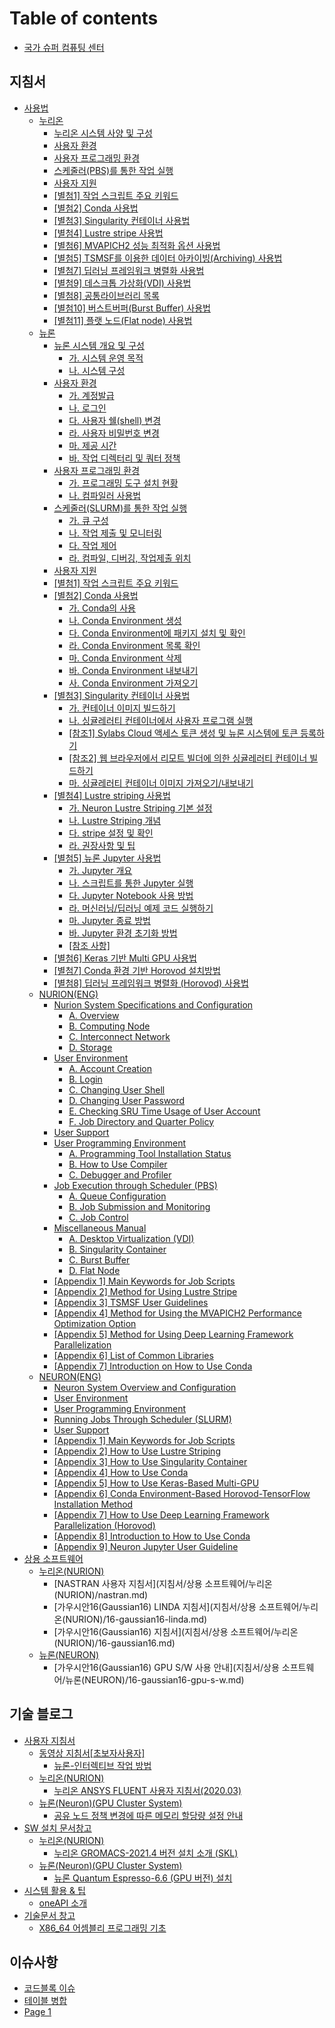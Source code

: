 # Table of contents

* [국가 슈퍼 컴퓨팅 센터](README.md)

## 지침서 <a href="#지침서" id="지침서"></a>

* [사용법](<지침서/사용법/README (1).md>)
  * [누리온](지침서/사용법/누리온/README.md)
    * [누리온 시스템 사양 및 구성](<지침서/사용법/누리온/누리온 시스템 사양 및 구성.md>)
    * [사용자 환경](<지침서/사용법/누리온/사용자 환경.md>)
    * [사용자 프로그래밍 환경](<지침서/사용법/누리온/사용자 프로그래밍 환경.md>)
    * [스케줄러(PBS)를 통한 작업 실행](<지침서/사용법/누리온/스케줄러(PBS)를 통한 작업 실행.md>)
    * [사용자 지원](<지침서/사용법/누리온/사용자 지원.md>)
    * [\[별첨1\] 작업 스크립트 주요 키워드](<지침서/사용법/누리온/\[별첨1] 작업 스크립트 주요 키워드.md>)
    * [\[별첨2\] Conda 사용법](<지침서/사용법/누리온/\[별첨2] Conda 사용법.md>)
    * [\[별첨3\] Singularity 컨테이너 사용법](<지침서/사용법/누리온/\[별첨3] Singularity 컨테이너 사용법.md>)
    * [\[별첨4\] Lustre stripe 사용법](<지침서/사용법/누리온/\[별첨4] Lustre stripe 사용법.md>)
    * [\[별첨6\] MVAPICH2 성능 최적화 옵션 사용법](지침서/사용법/누리온/6-mvapich2.md)
    * [\[별첨5\] TSMSF를 이용한 데이터 아카이빙(Archiving) 사용법](지침서/사용법/누리온/5-tsmsf-archiving.md)
    * [\[별첨7\] 딥러닝 프레임워크 병렬화 사용법](지침서/사용법/누리온/7.md)
    * [\[별첨9\] 데스크톱 가상화(VDI) 사용법](지침서/사용법/누리온/9-vdi.md)
    * [\[별첨8\] 공통라이브러리 목록](지침서/사용법/누리온/8.md)
    * [\[별첨10\] 버스트버퍼(Burst Buffer) 사용법](지침서/사용법/누리온/10-burst-buffer.md)
    * [\[별첨11\] 플랫 노드(Flat node) 사용법](지침서/사용법/누리온/11-flat-node.md)
  * [뉴론](지침서/사용법/뉴론/README.md)
    * [뉴론 시스템 개요 및 구성](지침서/사용법/뉴론/undefined/README.md)
      * [가. 시스템 운영 목적](지침서/사용법/뉴론/undefined/untitled.md)
      * [나. 시스템 구성](지침서/사용법/뉴론/undefined/.-1.md)
    * [사용자 환경](지침서/사용법/뉴론/undefined-1/README.md)
      * [가. 계정발급](지침서/사용법/뉴론/undefined-1/untitled.md)
      * [나. 로그인](지침서/사용법/뉴론/undefined-1/.-1.md)
      * [다. 사용자 쉘(shell) 변경](지침서/사용법/뉴론/undefined-1/.-shell.md)
      * [라. 사용자 비밀번호 변경](지침서/사용법/뉴론/undefined-1/.-2.md)
      * [마. 제공 시간](지침서/사용법/뉴론/undefined-1/.-3.md)
      * [바. 작업 디렉터리 및 쿼터 정책](지침서/사용법/뉴론/undefined-1/.-4.md)
    * [사용자 프로그래밍 환경](지침서/사용법/뉴론/undefined-2/README.md)
      * [가. 프로그래밍 도구 설치 현황](지침서/사용법/뉴론/undefined-2/untitled.md)
      * [나. 컴파일러 사용법](지침서/사용법/뉴론/undefined-2/.-1.md)
    * [스케줄러(SLURM)를 통한 작업 실행](지침서/사용법/뉴론/slurm/README.md)
      * [가. 큐 구성](지침서/사용법/뉴론/slurm/untitled.md)
      * [나. 작업 제출 및 모니터링](지침서/사용법/뉴론/slurm/.-1.md)
      * [다. 작업 제어](지침서/사용법/뉴론/slurm/.-2.md)
      * [라. 컴파일, 디버깅, 작업제출 위치](지침서/사용법/뉴론/slurm/.-3.md)
    * [사용자 지원](지침서/사용법/뉴론/undefined-3.md)
    * [\[별첨1\] 작업 스크립트 주요 키워드](지침서/사용법/뉴론/1.md)
    * [\[별첨2\] Conda 사용법](지침서/사용법/뉴론/2-conda/README.md)
      * [가. Conda의 사용](지침서/사용법/뉴론/2-conda/.-conda.md)
      * [나. Conda Environment 생성](지침서/사용법/뉴론/2-conda/.-conda-environment.md)
      * [다. Conda Environment에 패키지 설치 및 확인](지침서/사용법/뉴론/2-conda/.-conda-environment-1.md)
      * [라. Conda Environment 목록 확인](지침서/사용법/뉴론/2-conda/.-conda-environment-2.md)
      * [마. Conda Environment 삭제](지침서/사용법/뉴론/2-conda/.-conda-environment-3.md)
      * [바. Conda Environment 내보내기](지침서/사용법/뉴론/2-conda/.-conda-environment-4.md)
      * [사. Conda Environment 가져오기](지침서/사용법/뉴론/2-conda/.-conda-environment-5.md)
    * [\[별첨3\] Singularity 컨테이너 사용법](지침서/사용법/뉴론/3-singularity/README.md)
      * [가. 컨테이너 이미지 빌드하기](지침서/사용법/뉴론/3-singularity/untitled.md)
      * [나. 싱귤레러티 컨테이너에서 사용자 프로그램 실행](지침서/사용법/뉴론/3-singularity/.-1.md)
      * [\[참조1\] Sylabs Cloud 액세스 토큰 생성 및 뉴론 시스템에 토큰 등록하기](지침서/사용법/뉴론/3-singularity/1-sylabs-cloud.md)
      * [\[참조2\] 웹 브라우저에서 리모트 빌더에 의한 싱귤레러티 컨테이너 빌드하기](지침서/사용법/뉴론/3-singularity/2.md)
      * [마. 싱귤레러티 컨테이너 이미지 가져오기/내보내기](지침서/사용법/뉴론/3-singularity/.-2.md)
    * [\[별첨4\] Lustre striping 사용법](지침서/사용법/뉴론/4-lustre-striping/README.md)
      * [가. Neuron Lustre Striping 기본 설정](지침서/사용법/뉴론/4-lustre-striping/.-neuron-lustre-striping.md)
      * [나. Lustre Striping 개념](지침서/사용법/뉴론/4-lustre-striping/.-lustre-striping.md)
      * [다. stripe 설정 및 확인](지침서/사용법/뉴론/4-lustre-striping/.-stripe.md)
      * [라. 권장사항 및 팁](지침서/사용법/뉴론/4-lustre-striping/untitled.md)
    * [\[별첨5\] 뉴론 Jupyter 사용법](지침서/사용법/뉴론/5-jupyter/README.md)
      * [가. Jupyter 개요](지침서/사용법/뉴론/5-jupyter/.-jupyter.md)
      * [나. 스크립트를 통한 Jupyter 실행](지침서/사용법/뉴론/5-jupyter/.-jupyter-1.md)
      * [다. Jupyter Notebook 사용 방법](지침서/사용법/뉴론/5-jupyter/.-jupyter-notebook.md)
      * [라. 머신러닝/딥러닝 예제 코드 실행하기](지침서/사용법/뉴론/5-jupyter/untitled.md)
      * [마. Jupyter 종료 방법](지침서/사용법/뉴론/5-jupyter/.-jupyter-2.md)
      * [바. Jupyter 환경 초기화 방법](지침서/사용법/뉴론/5-jupyter/.-jupyter-3.md)
      * [\[참조 사항\]](지침서/사용법/뉴론/5-jupyter/undefined.md)
    * [\[별첨6\] Keras 기반 Multi GPU 사용법](지침서/사용법/뉴론/6-keras-multi-gpu.md)
    * [\[별첨7\] Conda 환경 기반 Horovod 설치방법](지침서/사용법/뉴론/7-conda-horovod.md)
    * [\[별첨8\] 딥러닝 프레임워크 병렬화 (Horovod) 사용법](지침서/사용법/뉴론/8-horovod.md)
  * [NURION(ENG)](지침서/사용법/NURION\(ENG\)/README.md)
    * [Nurion System Specifications and Configuration](지침서/사용법/NURION\(ENG\)/nurion-system-specifications-and-configuration/README.md)
      * [A. Overview](지침서/사용법/NURION\(ENG\)/nurion-system-specifications-and-configuration/a.-overview.md)
      * [B. Computing Node](지침서/사용법/NURION\(ENG\)/nurion-system-specifications-and-configuration/b.-computing-node.md)
      * [C. Interconnect Network](지침서/사용법/NURION\(ENG\)/nurion-system-specifications-and-configuration/c.-interconnect-network.md)
      * [D. Storage](지침서/사용법/NURION\(ENG\)/nurion-system-specifications-and-configuration/d.-storage.md)
    * [User Environment](지침서/사용법/NURION\(ENG\)/user-environment/README.md)
      * [A. Account Creation](지침서/사용법/NURION\(ENG\)/user-environment/a.-account-creation.md)
      * [B. Login](지침서/사용법/NURION\(ENG\)/user-environment/b.-login.md)
      * [C. Changing User Shell](지침서/사용법/NURION\(ENG\)/user-environment/c.-changing-user-shell.md)
      * [D. Changing User Password](지침서/사용법/NURION\(ENG\)/user-environment/d.-changing-user-password.md)
      * [E. Checking SRU Time Usage of User Account](지침서/사용법/NURION\(ENG\)/user-environment/e.-checking-sru-time-usage-of-user-account.md)
      * [F. Job Directory and Quarter Policy](지침서/사용법/NURION\(ENG\)/user-environment/f.-job-directory-and-quarter-policy.md)
    * [User Support](지침서/사용법/NURION\(ENG\)/user-support.md)
    * [User Programming Environment](지침서/사용법/NURION\(ENG\)/user-programming-environment/README.md)
      * [A. Programming Tool Installation Status](지침서/사용법/NURION\(ENG\)/user-programming-environment/a.-programming-tool-installation-status.md)
      * [B. How to Use Compiler](지침서/사용법/NURION\(ENG\)/user-programming-environment/b.-how-to-use-compiler.md)
      * [C. Debugger and Profiler](지침서/사용법/NURION\(ENG\)/user-programming-environment/c.-debugger-and-profiler.md)
    * [Job Execution through Scheduler (PBS)](지침서/사용법/NURION\(ENG\)/job-execution-through-scheduler-pbs/README.md)
      * [A. Queue Configuration](지침서/사용법/NURION\(ENG\)/job-execution-through-scheduler-pbs/a.-queue-configuration.md)
      * [B. Job Submission and Monitoring](지침서/사용법/NURION\(ENG\)/job-execution-through-scheduler-pbs/b.-job-submission-and-monitoring.md)
      * [C. Job Control](지침서/사용법/NURION\(ENG\)/job-execution-through-scheduler-pbs/c.-job-control.md)
    * [Miscellaneous Manual](지침서/사용법/NURION\(ENG\)/miscellaneous-manual/README.md)
      * [A. Desktop Virtualization (VDI)](지침서/사용법/NURION\(ENG\)/miscellaneous-manual/a.-desktop-virtualization-vdi.md)
      * [B. Singularity Container](지침서/사용법/NURION\(ENG\)/miscellaneous-manual/b.-singularity-container.md)
      * [C. Burst Buffer](지침서/사용법/NURION\(ENG\)/miscellaneous-manual/c.-burst-buffer.md)
      * [D. Flat Node](지침서/사용법/NURION\(ENG\)/miscellaneous-manual/d.-flat-node.md)
    * [\[Appendix 1\] Main Keywords for Job Scripts](지침서/사용법/NURION\(ENG\)/appendix-1-main-keywords-for-job-scripts.md)
    * [\[Appendix 2\] Method for Using Lustre Stripe](지침서/사용법/NURION\(ENG\)/appendix-2-method-for-using-lustre-stripe.md)
    * [\[Appendix 3\] TSMSF User Guidelines](지침서/사용법/NURION\(ENG\)/appendix-3-tsmsf-user-guidelines.md)
    * [\[Appendix 4\] Method for Using the MVAPICH2 Performance Optimization Option](지침서/사용법/NURION\(ENG\)/appendix-4-method-for-using-the-mvapich2-performance-optimization-option.md)
    * [\[Appendix 5\] Method for Using Deep Learning Framework Parallelization](지침서/사용법/NURION\(ENG\)/appendix-5-method-for-using-deep-learning-framework-parallelization.md)
    * [\[Appendix 6\] List of Common Libraries](지침서/사용법/NURION\(ENG\)/appendix-6-list-of-common-libraries.md)
    * [\[Appendix 7\] Introduction on How to Use Conda](지침서/사용법/NURION\(ENG\)/appendix-7-introduction-on-how-to-use-conda.md)
  * [NEURON(ENG)](지침서/사용법/NEURION\(ENG\)/README.md)
    * [Neuron System Overview and Configuration](지침서/사용법/NEURION\(ENG\)/neuron-system-overview-and-configuration.md)
    * [User Environment](지침서/사용법/NEURION\(ENG\)/user-environment.md)
    * [User Programming Environment](지침서/사용법/NEURION\(ENG\)/user-programming-environment.md)
    * [Running Jobs Through Scheduler (SLURM)](지침서/사용법/NEURION\(ENG\)/running-jobs-through-scheduler-slurm.md)
    * [User Support](지침서/사용법/NEURION\(ENG\)/user-support.md)
    * [\[Appendix 1\] Main Keywords for Job Scripts](지침서/사용법/NEURION\(ENG\)/appendix-1-main-keywords-for-job-scripts.md)
    * [\[Appendix 2\] How to Use Lustre Striping](지침서/사용법/NEURION\(ENG\)/appendix-2-how-to-use-lustre-striping.md)
    * [\[Appendix 3\] How to Use Singularity Container](지침서/사용법/NEURION\(ENG\)/appendix-3-how-to-use-singularity-container.md)
    * [\[Appendix 4\] How to Use Conda](지침서/사용법/NEURION\(ENG\)/appendix-4-how-to-use-conda.md)
    * [\[Appendix 5\] How to Use Keras-Based Multi-GPU](지침서/사용법/NEURION\(ENG\)/appendix-5-how-to-use-keras-based-multi-gpu.md)
    * [\[Appendix 6\] Conda Environment-Based Horovod-TensorFlow Installation Method](지침서/사용법/NEURION\(ENG\)/appendix-6-conda-environment-based-horovod-tensorflow-installation-method.md)
    * [\[Appendix 7\] How to Use Deep Learning Framework Parallelization (Horovod)](지침서/사용법/NEURION\(ENG\)/appendix-7-how-to-use-deep-learning-framework-parallelization-horovod.md)
    * [\[Appendix 8\] Introduction to How to Use Conda](지침서/사용법/NEURION\(ENG\)/appendix-8-introduction-to-how-to-use-conda.md)
    * [\[Appendix 9\] Neuron Jupyter User Guideline](지침서/사용법/NEURION\(ENG\)/appendix-9-neuron-jupyter-user-guideline.md)
* [상용 소프트웨어](지침서/사용법/README.md)
  * [누리온(NURION)](guidebook/manual/nurion/README.md)
    * [NASTRAN 사용자 지침서](지침서/상용 소프트웨어/누리온\(NURION\)/nastran.md)
    * [가우시안16(Gaussian16) LINDA 지침서](지침서/상용 소프트웨어/누리온\(NURION\)/16-gaussian16-linda.md)
    * [가우시안16(Gaussian16) 지침서](지침서/상용 소프트웨어/누리온\(NURION\)/16-gaussian16.md)
  * [뉴론(NEURON)](guidebook/manual/neuron/README.md)
    * [가우시안16(Gaussian16) GPU S/W 사용 안내](지침서/상용 소프트웨어/뉴론\(NEURON\)/16-gaussian16-gpu-s-w.md)

## 기술 블로그

* [사용자 지침서](<undefined/undefined/README (1).md>)
  * [동영상 지침서\[초보자사용자\]](undefined/undefined/undefined/README.md)
    * [뉴론-인터렉티브 작업 방법](undefined/undefined/undefined/undefined.md)
  * [누리온(NURION)](undefined/undefined/nurion/README.md)
    * [누리온 ANSYS FLUENT 사용자 지침서(2020.03)](undefined/undefined/nurion/ansys-fluent-2020.03.md)
  * [뉴론(Neuron)(GPU Cluster System)](undefined/undefined/neuron-gpu-cluster-system/README.md)
    * [공유 노드 정책 변경에 따른 메모리 할당량 설정 안내](undefined/undefined/neuron-gpu-cluster-system/undefined.md)
* [SW 설치 문서창고](undefined/sw/README.md)
  * [누리온(NURION)](undefined/sw/nurion/README.md)
    * [누리온 GROMACS-2021.4 버전 설치 소개 (SKL)](undefined/sw/nurion/gromacs-2021.4-skl.md)
  * [뉴론(Neuron)(GPU Cluster System)](undefined/sw/neuron-gpu-cluster-system/README.md)
    * [뉴론 Quantum Espresso-6.6 (GPU 버전) 설치](undefined/sw/neuron-gpu-cluster-system/quantum-espresso-6.6-gpu.md)
* [시스템 활용 & 팁](undefined/and/README.md)
  * [oneAPI 소개](undefined/and/oneapi.md)
* [기술문서 창고](undefined/undefined/README.md)
  * [X86\_64 어셈블리 프로그래밍 기초](undefined/undefined-1/x86\_64.md)

## 이슈사항 <a href="#issue" id="issue"></a>

* [코드블록 이슈](issue/undefined.md)
* [테이블 병합](issue/undefined-1.md)
* [Page 1](issue/page-1.md)
